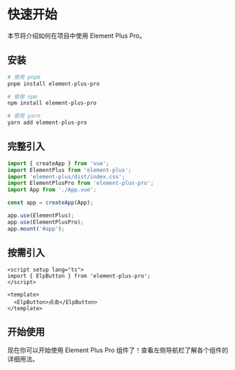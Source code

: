 # 快速开始

本节将介绍如何在项目中使用 Element Plus Pro。

## 安装

```bash
# 使用 pnpm
pnpm install element-plus-pro

# 使用 npm
npm install element-plus-pro

# 使用 yarn
yarn add element-plus-pro
```

## 完整引入

```ts
import { createApp } from 'vue';
import ElementPlus from 'element-plus';
import 'element-plus/dist/index.css';
import ElementPlusPro from 'element-plus-pro';
import App from './App.vue';

const app = createApp(App);

app.use(ElementPlus);
app.use(ElementPlusPro);
app.mount('#app');
```

## 按需引入

```vue
<script setup lang="ts">
import { ElpButton } from 'element-plus-pro';
</script>

<template>
  <ElpButton>点击</ElpButton>
</template>
```

## 开始使用

现在你可以开始使用 Element Plus Pro 组件了！查看左侧导航栏了解各个组件的详细用法。

